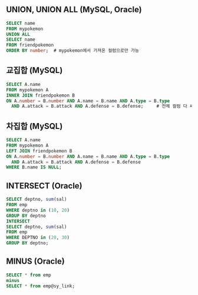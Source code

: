 ## UNION, UNION ALL (MySQL, Oracle)
```sql
SELECT name
FROM mypokemon
UNION ALL
SELECT name
FROM friendpokemon
ORDER BY number;  # mypokemon에서 가져온 컬럼으로만 가능
```

## 교집합 (MySQL)
```sql
SELECT A.name
FROM mypokemon A
INNER JOIN friendpokemon B
ON A.number = B.number AND A.name = B.name AND A.type = B.type
  AND A.attack = B.attack AND A.defense = B.defense;     # 전체 컬럼 다 써줘야 함
```

## 차집합 (MySQL) 
```sql
SELECT A.name
FROM mypokemon A
LEFT JOIN friendpokemon B
ON A.number = B.number AND A.name = B.name AND A.type = B.type
  AND A.attack = B.attack AND A.defense = B.defense
WHERE B.name IS NULL;
``` 

## INTERSECT (Oracle)
```sql
SELECT deptno, sum(sal)
FROM emp
WHERE deptno in (10, 20)
GROUP BY deptno
INTERSECT
SELECT deptno, sum(sal)
FROM emp
WHERE DEPTNO in (20, 30)
GROUP BY deptno;
```

## MINUS (Oracle)
```sql
SELECT * from emp
minus
SELECT * from emp@sy_link;
```
